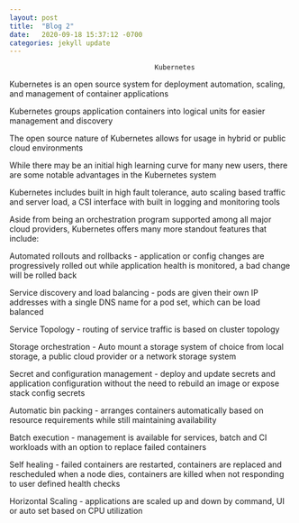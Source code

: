 ```yaml
---
layout: post
title:  "Blog 2"
date:   2020-09-18 15:37:12 -0700
categories: jekyll update
---
```


                                        Kubernetes



Kubernetes is an open source system for deployment automation, scaling, and management of container applications

Kubernetes groups application containers into logical units for easier management and discovery

The open source nature of Kubernetes allows for usage in hybrid or public cloud environments

While there may be an initial high learning curve for many new users, there are some notable advantages in the Kubernetes system

Kubernetes includes built in high fault tolerance, auto scaling based traffic and server load, a CSI interface with built in logging and monitoring tools

Aside from being an orchestration program supported among all major cloud providers, Kubernetes offers many more standout features that include:




Automated rollouts and rollbacks - application or config changes are progressively rolled out while application health is monitored, a bad change will be rolled back


Service discovery and load balancing - pods are given their own IP addresses with a single DNS name for a pod set, which can be load balanced


Service Topology - routing of service traffic is based on cluster topology


Storage orchestration - Auto mount a storage system of choice from local storage, a public cloud provider or a network storage system 


Secret and configuration management - deploy and update secrets and application configuration without the need to rebuild an image or expose stack config secrets 


Automatic bin packing - arranges containers automatically based on resource requirements while still maintaining availability 


Batch execution - management is available for services, batch and CI workloads with an option to replace failed containers


Self healing - failed containers are restarted, containers are replaced and rescheduled when a node dies, containers are killed when not responding to user defined health checks


Horizontal Scaling - applications are scaled up and down by command, UI or auto set based on CPU utilization
